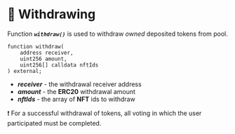 # 💸 Withdrawing

Function ***`withdraw()`*** is used to withdraw *owned* deposited tokens from pool.

```solidity
function withdraw(
    address receiver,
    uint256 amount,
    uint256[] calldata nftIds
) external;
```

- ***receiver*** - the withdrawal receiver address
- ***amount*** - the **ERC20** withdrawal amount
- ***nftIds*** - the array of **NFT** ids to withdraw

❗ For a successful withdrawal of tokens, all voting in which the user participated must be completed.